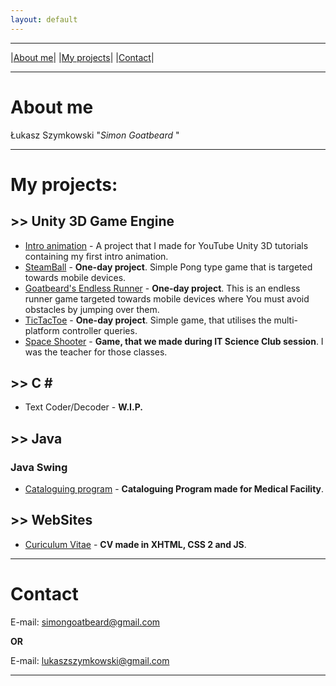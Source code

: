 ```yaml
---
layout: default
---
```

---
|[About me](#about_me)| |[My projects](#my_projects)| |[Contact](#contact)|

---
# <a name="about_me"></a>**About me**
Łukasz Szymkowski "_Simon Goatbeard_ "

---
# <a name="my_projects"></a>**My projects:**
## >> Unity 3D Game Engine

*   [Intro animation](https://github.com/SimonGoatbeard/unity-intro) - A project that I made for YouTube Unity 3D tutorials containing my first intro animation.
*   [SteamBall](https://github.com/SimonGoatbeard/unity-SteamBall) - **One-day project**. Simple Pong type game that is targeted towards mobile devices.
*   [Goatbeard's Endless Runner](https://github.com/SimonGoatbeard/unity-GoatbeardsEndlessRunner) - **One-day project**. This is an endless runner game targeted towards mobile devices where You must avoid obstacles by jumping over them.
*   [TicTacToe](https://github.com/SimonGoatbeard/unity-TicTacToe) - **One-day project**. Simple game, that utilises the multi-platform controller queries.
*   [Space Shooter](https://github.com/SimonGoatbeard/unity-SpaceShooter) - **Game, that we made during IT Science Club session**. I was the teacher for those classes.

## >> C \#
*   Text Coder/Decoder - **W.I.P.**

## >> Java
###   Java Swing
*   [Cataloguing program](https://github.com/SimonGoatbeard/CataloguingProgram) - **Cataloguing Program made for Medical Facility**.

## >> WebSites
*   [Curiculum Vitae](https://github.com/SimonGoatbeard/CuriculumVitae) - **CV made in XHTML, CSS 2 and JS**.

---
# <a name="contact"></a>**Contact**
E-mail: [simongoatbeard@gmail.com](mailto:simongoatbeard@gmail.com)

**OR**

E-mail: [lukaszszymkowski@gmail.com](mailto:lukaszszymkowski@gmail.com)

---


<!--- {% include_relative README.md %} -->


<!---
Text can be **bold**, _italic_, or ~~strikethrough~~.

[Link to another page](another-page).

There should be whitespace between paragraphs.

There should be whitespace between paragraphs. We recommend including a README, or a file with information about your project.

# [](#header-1)Header 1

This is a normal paragraph following a header. GitHub is a code hosting platform for version control and collaboration. It lets you and others work together on projects from anywhere.

## [](#header-2)Header 2

> This is a blockquote following a header.
>
> When something is important enough, you do it even if the odds are not in your favor.

### [](#header-3)Header 3

```js
// Javascript code with syntax highlighting.
var fun = function lang(l) {
  dateformat.i18n = require('./lang/' + l)
  return true;
}
```

```ruby
# Ruby code with syntax highlighting
GitHubPages::Dependencies.gems.each do |gem, version|
  s.add_dependency(gem, "= #{version}")
end
```

#### [](#header-4)Header 4

*   This is an unordered list following a header.
*   This is an unordered list following a header.
*   This is an unordered list following a header.

##### [](#header-5)Header 5

1.  This is an ordered list following a header.
2.  This is an ordered list following a header.
3.  This is an ordered list following a header.

###### [](#header-6)Header 6

| head1        | head two          | three |
|:-------------|:------------------|:------|
| ok           | good swedish fish | nice  |
| out of stock | good and plenty   | nice  |
| ok           | good `oreos`      | hmm   |
| ok           | good `zoute` drop | yumm  |

### There's a horizontal rule below this.

* * *

### Here is an unordered list:

*   Item foo
*   Item bar
*   Item baz
*   Item zip

### And an ordered list:

1.  Item one
1.  Item two
1.  Item three
1.  Item four

### And a nested list:

- level 1 item
  - level 2 item
  - level 2 item
    - level 3 item
    - level 3 item
- level 1 item
  - level 2 item
  - level 2 item
  - level 2 item
- level 1 item
  - level 2 item
  - level 2 item
- level 1 item

### Small image

![](https://assets-cdn.github.com/images/icons/emoji/octocat.png)

### Large image

![](https://guides.github.com/activities/hello-world/branching.png)


### Definition lists can be used with HTML syntax.

<dl>
<dt>Name</dt>
<dd>Godzilla</dd>
<dt>Born</dt>
<dd>1952</dd>
<dt>Birthplace</dt>
<dd>Japan</dd>
<dt>Color</dt>
<dd>Green</dd>
</dl>

```
Long, single-line code blocks should not wrap. They should horizontally scroll if they are too long. This line should be long enough to demonstrate this.
```

```
The final element.
```
-->
